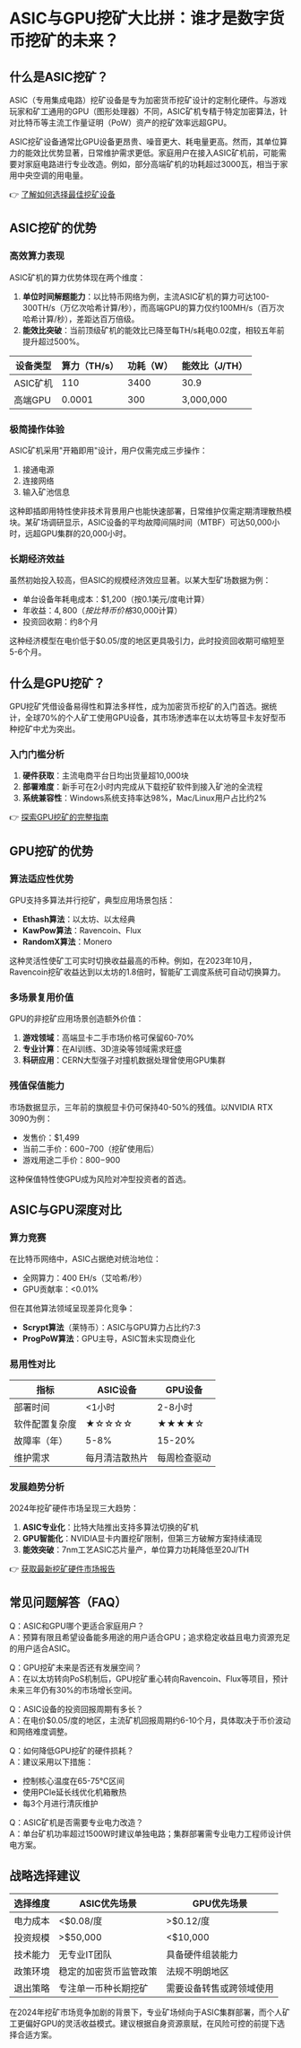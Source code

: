 # ASIC与GPU挖矿大比拼：谁才是数字货币挖矿的未来？

## 什么是ASIC挖矿？

ASIC（专用集成电路）挖矿设备是专为加密货币挖矿设计的定制化硬件。与游戏玩家和矿工通用的GPU（图形处理器）不同，ASIC矿机专精于特定加密算法，针对比特币等主流工作量证明（PoW）资产的挖矿效率远超GPU。

ASIC挖矿设备通常比GPU设备更昂贵、噪音更大、耗电量更高。然而，其单位算力的能效比优势显著，日常维护需求更低。家庭用户在接入ASIC矿机前，可能需要对家庭电路进行专业改造。例如，部分高端矿机的功耗超过3000瓦，相当于家用中央空调的用电量。

👉 [了解如何选择最佳挖矿设备](https://bit.ly/okx_welcome)

## ASIC挖矿的优势

### 高效算力表现

ASIC矿机的算力优势体现在两个维度：  
1. **单位时间解题能力**：以比特币网络为例，主流ASIC矿机的算力可达100-300TH/s（万亿次哈希计算/秒），而高端GPU的算力仅约100MH/s（百万次哈希计算/秒），差距达百万倍级。  
2. **能效比突破**：当前顶级矿机的能效比已降至每TH/s耗电0.02度，相较五年前提升超过500%。

| 设备类型 | 算力（TH/s） | 功耗（W） | 能效比（J/TH） |
|----------|-------------|----------|---------------|
| ASIC矿机 | 110         | 3400     | 30.9          |
| 高端GPU  | 0.0001      | 300      | 3,000,000     |

### 极简操作体验

ASIC矿机采用"开箱即用"设计，用户仅需完成三步操作：  
1. 接通电源  
2. 连接网络  
3. 输入矿池信息  

这种即插即用特性使非技术背景用户也能快速部署，日常维护仅需定期清理散热模块。某矿场调研显示，ASIC设备的平均故障间隔时间（MTBF）可达50,000小时，远超GPU集群的20,000小时。

### 长期经济效益

虽然初始投入较高，但ASIC的规模经济效应显著。以某大型矿场数据为例：  
- 单台设备年耗电成本：$1,200（按0.1美元/度电计算）  
- 年收益：$4,800（按比特币价格$30,000计算）  
- 投资回收期：约8个月  

这种经济模型在电价低于$0.05/度的地区更具吸引力，此时投资回收期可缩短至5-6个月。

## 什么是GPU挖矿？

GPU挖矿凭借设备易得性和算法多样性，成为加密货币挖矿的入门首选。据统计，全球70%的个人矿工使用GPU设备，其市场渗透率在以太坊等显卡友好型币种挖矿中尤为突出。

### 入门门槛分析

1. **硬件获取**：主流电商平台日均出货量超10,000块  
2. **部署难度**：新手可在2小时内完成从下载挖矿软件到接入矿池的全流程  
3. **系统兼容性**：Windows系统支持率达98%，Mac/Linux用户占比约2%  

👉 [探索GPU挖矿的完整指南](https://bit.ly/okx_welcome)

## GPU挖矿的优势

### 算法适应性优势

GPU支持多算法并行挖矿，典型应用场景包括：  
- **Ethash算法**：以太坊、以太经典  
- **KawPow算法**：Ravencoin、Flux  
- **RandomX算法**：Monero  

这种灵活性使矿工可实时切换收益最高的币种。例如，在2023年10月，Ravencoin挖矿收益达到以太坊的1.8倍时，智能矿工调度系统可自动切换算力。

### 多场景复用价值

GPU的非挖矿应用场景创造额外价值：  
1. **游戏领域**：高端显卡二手市场价格可保留60-70%  
2. **专业计算**：在AI训练、3D渲染等领域需求旺盛  
3. **科研应用**：CERN大型强子对撞机数据处理曾使用GPU集群  

### 残值保值能力

市场数据显示，三年前的旗舰显卡仍可保持40-50%的残值。以NVIDIA RTX 3090为例：  
- 发售价：$1,499  
- 当前二手价：$600-$700（挖矿使用后）  
- 游戏用途二手价：$800-$900  

这种保值特性使GPU成为风险对冲型投资者的首选。

## ASIC与GPU深度对比

### 算力竞赛

在比特币网络中，ASIC占据绝对统治地位：  
- 全网算力：400 EH/s（艾哈希/秒）  
- GPU贡献率：<0.01%  

但在其他算法领域呈现差异化竞争：  
- **Scrypt算法**（莱特币）：ASIC与GPU算力占比约7:3  
- **ProgPoW算法**：GPU主导，ASIC暂未实现商业化  

### 易用性对比

| 指标          | ASIC设备       | GPU设备        |
|---------------|---------------|---------------|
| 部署时间      | <1小时        | 2-8小时       |
| 软件配置复杂度| ★☆☆☆☆         | ★★★★☆         |
| 故障率（年）  | 5-8%          | 15-20%        |
| 维护需求      | 每月清洁散热片 | 每周检查驱动  |

### 发展趋势分析

2024年挖矿硬件市场呈现三大趋势：  
1. **ASIC专业化**：比特大陆推出支持多算法切换的矿机  
2. **GPU智能化**：NVIDIA显卡内置挖矿限制，但第三方破解方案持续涌现  
3. **能效突破**：7nm工艺ASIC芯片量产，单位算力功耗降低至20J/TH  

👉 [获取最新挖矿硬件市场报告](https://bit.ly/okx_welcome)

## 常见问题解答（FAQ）

Q：ASIC和GPU哪个更适合家庭用户？  
A：预算有限且希望设备能多用途的用户适合GPU；追求稳定收益且电力资源充足的用户适合ASIC。

Q：GPU挖矿未来是否还有发展空间？  
A：在以太坊转向PoS机制后，GPU挖矿重心转向Ravencoin、Flux等项目，预计未来三年仍有30%的市场增长空间。

Q：ASIC设备的投资回报周期有多长？  
A：在电价$0.05/度的地区，主流矿机回报周期约6-10个月，具体取决于币价波动和网络难度调整。

Q：如何降低GPU挖矿的硬件损耗？  
A：建议采用以下措施：  
- 控制核心温度在65-75℃区间  
- 使用PCIe延长线优化机箱散热  
- 每3个月进行清灰维护  

Q：ASIC矿机是否需要专业电力改造？  
A：单台矿机功率超过1500W时建议单独电路；集群部署需专业电力工程师设计供电方案。

## 战略选择建议

| 选择维度       | ASIC优先场景                  | GPU优先场景                  |
|----------------|-----------------------------|-----------------------------|
| 电力成本       | <$0.08/度                   | >$0.12/度                   |
| 投资规模       | >$50,000                    | <$10,000                    |
| 技术能力       | 无专业IT团队                | 具备硬件组装能力             |
| 政策环境       | 稳定的加密货币监管政策        | 法规不明朗地区               |
| 退出策略       | 专注单一币种长期挖矿          | 需要设备转售或跨领域使用      |

在2024年挖矿市场竞争加剧的背景下，专业矿场倾向于ASIC集群部署，而个人矿工更偏好GPU的灵活收益模式。建议根据自身资源禀赋，在风险可控的前提下选择合适方案。